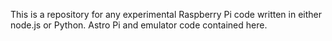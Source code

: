 This is a repository for any experimental Raspberry Pi code written in either node.js or Python.
Astro Pi and emulator code contained here.
